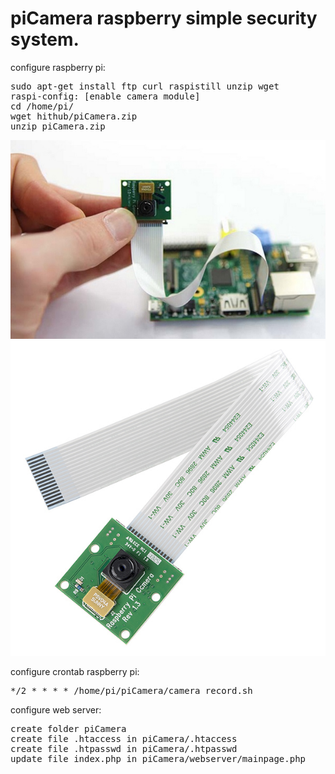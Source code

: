 # piCamera raspberry simple security system.

configure raspberry pi:
<pre>sudo apt-get install ftp curl raspistill unzip wget
raspi-config: [enable camera module]
cd /home/pi/
wget hithub/piCamera.zip
unzip piCamera.zip</pre>

![alt tag](https://github.com/kashimAstro/piCamera/blob/master/pi.jpg)
![alt tag](https://github.com/kashimAstro/piCamera/blob/master/modpi.jpg)
        
configure crontab raspberry pi:
<pre>*/2 * * * * /home/pi/piCamera/camera_record.sh</pre>

configure web server:
<pre>create folder piCamera
create file .htaccess in piCamera/.htaccess
create file .htpasswd in piCamera/.htpasswd
update file index.php in piCamera/webserver/mainpage.php</pre>
